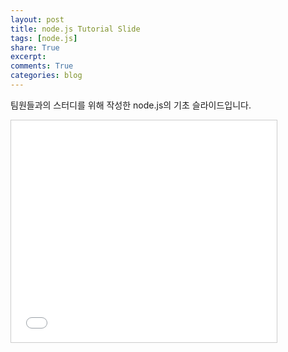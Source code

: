 ```yaml
---
layout: post
title: node.js Tutorial Slide
tags: [node.js]
share: True
excerpt: 
comments: True
categories: blog
---
```


팀원들과의 스터디를 위해 작성한 node.js의 기초 슬라이드입니다.

<iframe src="//www.slideshare.net/slideshow/embed_code/40451587" width="425" height="355" frameborder="0" marginwidth="0" marginheight="0" scrolling="no" style="border:1px solid #CCC; border-width:1px; margin-bottom:5px; max-width: 100%;" allowfullscreen> </iframe>